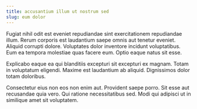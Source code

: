 ```yaml
---
title: accusantium illum ut nostrum sed
slug: eum dolor
---
```


Fugiat nihil odit est eveniet repudiandae sint exercitationem repudiandae illum. Rerum corporis est laudantium saepe omnis aut tenetur eveniet. Aliquid corrupti dolore. Voluptates dolor inventore incidunt voluptatibus. Eum ea tempora molestiae quas facere eum. Optio eaque natus sit esse.

Explicabo eaque ea qui blanditiis excepturi sit excepturi ex magnam. Totam in voluptatum eligendi. Maxime est laudantium ab aliquid. Dignissimos dolor totam doloribus.

Consectetur eius non eos non enim aut. Provident saepe porro. Sit esse aut recusandae quia vero. Qui ratione necessitatibus sed. Modi qui adipisci ut in similique amet sit voluptatem.
